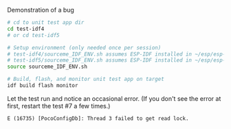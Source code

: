 Demonstration of a bug

```sh
# cd to unit test app dir
cd test-idf4
# or cd test-idf5

# Setup environment (only needed once per session)
# test-idf4/sourceme_IDF_ENV.sh assumes ESP-IDF installed in ~/esp/esp-idf-v4.4.8 
# test-idf5/sourceme_IDF_ENV.sh assumes ESP-IDF installed in ~/esp/esp-idf-v5.4.1
source sourceme_IDF_ENV.sh

# Build, flash, and monitor unit test app on target
idf build flash monitor
```

Let the test run and notice an occasional error. 
(If you don't see the error at first, restart the test #7 a few times.)
```
E (16735) [PocoConfigDb]: Thread 3 failed to get read lock.
```